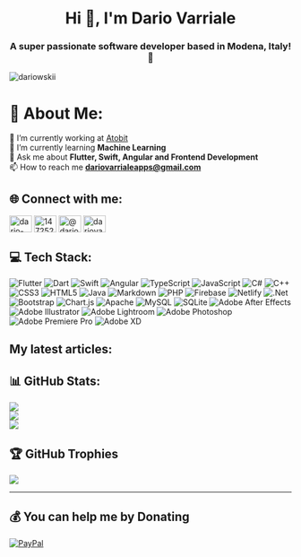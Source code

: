 <h1 align="center">Hi 👋, I'm Dario Varriale</h1>
<h3 align="center">A super passionate software developer based in Modena, Italy! 🚀</h3>

<p align="left"> <img src="https://komarev.com/ghpvc/?username=dariowskii&label=Someone%20is%20watching%20me%20%F0%9F%91%80&color=0e75b6&style=flat" alt="dariowskii" /> </p>

# 💫 About Me:
🔭 I’m currently working at [Atobit](https://www.atobit.it/)<br>🌱 I’m currently learning **Machine Learning**<br>💬 Ask me about **Flutter, Swift, Angular and Frontend Development**<br>📫 How to reach me **dariovarrialeapps@gmail.com**


## 🌐 Connect with me:
<p align="left">
<a href="https://linkedin.com/in/dario-varriale" target="blank"><img align="center" src="https://raw.githubusercontent.com/rahuldkjain/github-profile-readme-generator/master/src/images/icons/Social/linked-in-alt.svg" alt="dario-varriale" height="30" width="40" /></a>
<a href="https://stackoverflow.com/users/14725239" target="blank"><img align="center" src="https://raw.githubusercontent.com/rahuldkjain/github-profile-readme-generator/master/src/images/icons/Social/stack-overflow.svg" alt="14725239" height="30" width="40" /></a>
<a href="https://medium.com/@dariovarrialeapps" target="blank"><img align="center" src="https://raw.githubusercontent.com/rahuldkjain/github-profile-readme-generator/master/src/images/icons/Social/medium.svg" alt="@dariovarrialeapps" height="30" width="40" /></a>
<a href="https://www.hackerrank.com/dariovarriale" target="blank"><img align="center" src="https://raw.githubusercontent.com/rahuldkjain/github-profile-readme-generator/master/src/images/icons/Social/hackerrank.svg" alt="dariovarriale" height="30" width="40" /></a>
</p>

## 💻 Tech Stack:
![Flutter](https://img.shields.io/badge/Flutter-%2302569B.svg?style=flat&logo=Flutter&logoColor=white) ![Dart](https://img.shields.io/badge/dart-%230175C2.svg?style=flat&logo=dart&logoColor=white) ![Swift](https://img.shields.io/badge/swift-F54A2A?style=flat&logo=swift&logoColor=white) ![Angular](https://img.shields.io/badge/angular-%23DD0031.svg?style=flat&logo=angular&logoColor=white) ![TypeScript](https://img.shields.io/badge/typescript-%23007ACC.svg?style=flat&logo=typescript&logoColor=white) ![JavaScript](https://img.shields.io/badge/javascript-%23323330.svg?style=flat&logo=javascript&logoColor=%23F7DF1E) ![C#](https://img.shields.io/badge/c%23-%23239120.svg?style=flat&logo=c-sharp&logoColor=white) ![C++](https://img.shields.io/badge/c++-%2300599C.svg?style=flat&logo=c%2B%2B&logoColor=white) ![CSS3](https://img.shields.io/badge/css3-%231572B6.svg?style=flat&logo=css3&logoColor=white)  ![HTML5](https://img.shields.io/badge/html5-%23E34F26.svg?style=flat&logo=html5&logoColor=white) ![Java](https://img.shields.io/badge/java-%23ED8B00.svg?style=flat&logo=java&logoColor=white) ![Markdown](https://img.shields.io/badge/markdown-%23000000.svg?style=flat&logo=markdown&logoColor=white) ![PHP](https://img.shields.io/badge/php-%23777BB4.svg?style=flat&logo=php&logoColor=white) ![Firebase](https://img.shields.io/badge/firebase-%23039BE5.svg?style=flat&logo=firebase) ![Netlify](https://img.shields.io/badge/netlify-%23000000.svg?style=flat&logo=netlify&logoColor=#00C7B7) ![.Net](https://img.shields.io/badge/.NET-5C2D91?style=flat&logo=.net&logoColor=white) ![Bootstrap](https://img.shields.io/badge/bootstrap-%23563D7C.svg?style=flat&logo=bootstrap&logoColor=white) ![Chart.js](https://img.shields.io/badge/chart.js-F5788D.svg?style=flat&logo=chart.js&logoColor=white) ![Apache](https://img.shields.io/badge/apache-%23D42029.svg?style=flat&logo=apache&logoColor=white) ![MySQL](https://img.shields.io/badge/mysql-%2300f.svg?style=flat&logo=mysql&logoColor=white) ![SQLite](https://img.shields.io/badge/sqlite-%2307405e.svg?style=flat&logo=sqlite&logoColor=white) ![Adobe After Effects](https://img.shields.io/badge/Adobe%20After%20Effects-9999FF.svg?style=flat&logo=Adobe%20After%20Effects&logoColor=white) ![Adobe Illustrator](https://img.shields.io/badge/adobeillustrator-%23FF9A00.svg?style=flat&logo=adobeillustrator&logoColor=white) ![Adobe Lightroom](https://img.shields.io/badge/Adobe%20Lightroom-31A8FF.svg?style=flat&logo=Adobe%20Lightroom&logoColor=white) ![Adobe Photoshop](https://img.shields.io/badge/adobephotoshop-%2331A8FF.svg?style=flat&logo=adobephotoshop&logoColor=white) ![Adobe Premiere Pro](https://img.shields.io/badge/Adobe%20Premiere%20Pro-9999FF.svg?style=flat&logo=Adobe%20Premiere%20Pro&logoColor=white) ![Adobe XD](https://img.shields.io/badge/Adobe%20XD-470137?style=flat&logo=Adobe%20XD&logoColor=#FF61F6)

## My latest articles:

<!-- BLOG-POST-LIST:START -->
<!-- BLOG-POST-LIST:END -->

## 📊 GitHub Stats:
![](https://github-readme-stats.vercel.app/api/top-langs/?username=dariowskii&theme=dracula&hide_border=true&cache_seconds=60&include_all_commits=true&count_private=true&layout=compact)<br/>
![](https://github-readme-stats.vercel.app/api?username=dariowskii&theme=dracula&hide_border=true&cache_seconds=60&include_all_commits=true&count_private=false)<br/>
![](https://github-readme-streak-stats.herokuapp.com/?user=dariowskii&theme=dracula&cache_seconds=60&hide_border=true)

## 🏆 GitHub Trophies
![](https://github-profile-trophy.vercel.app/?username=dariowskii&theme=dracula&no-frame=true&no-bg=false&margin-w=4)

---
## 💰 You can help me by Donating
[![PayPal](https://img.shields.io/badge/PayPal-00457C?style=for-the-badge&logo=paypal&logoColor=white)](https://paypal.me/dariovarriale) 
